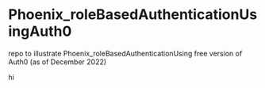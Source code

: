 # Phoenix_roleBasedAuthenticationUsingAuth0
repo to illustrate Phoenix_roleBasedAuthenticationUsing free version of Auth0 (as of December 2022)

hi